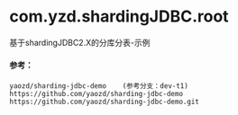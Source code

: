 # com.yzd.shardingJDBC.root
基于shardingJDBC2.X的分库分表-示例

#### 参考：
```
yaozd/sharding-jdbc-demo	(参考分支：dev-t1)
https://github.com/yaozd/sharding-jdbc-demo
https://github.com/yaozd/sharding-jdbc-demo.git
```

